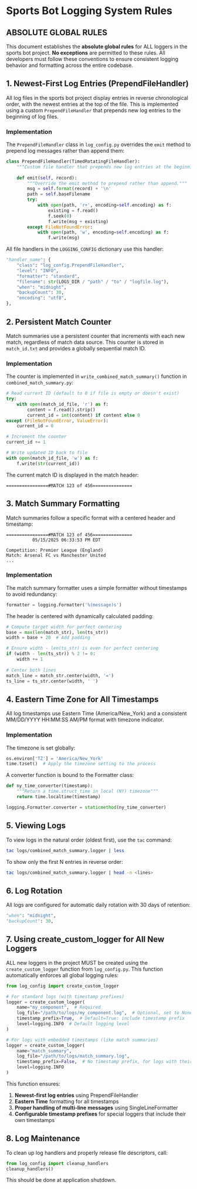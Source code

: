 # Sports Bot Logging System Rules

## ABSOLUTE GLOBAL RULES

This document establishes the **absolute global rules** for ALL loggers in the sports bot project. **No exceptions** are permitted to these rules. All developers must follow these conventions to ensure consistent logging behavior and formatting across the entire codebase.

## 1. Newest-First Log Entries (PrependFileHandler)

All log files in the sports bot project display entries in reverse chronological order, with the newest entries at the top of the file. This is implemented using a custom `PrependFileHandler` that prepends new log entries to the beginning of log files.

### Implementation

The `PrependFileHandler` class in `log_config.py` overrides the `emit` method to prepend log messages rather than append them:

```python
class PrependFileHandler(TimedRotatingFileHandler):
    """Custom file handler that prepends new log entries at the beginning of the file."""
    
    def emit(self, record):
        """Override the emit method to prepend rather than append."""
        msg = self.format(record) + '\n'
        path = self.baseFilename
        try:
            with open(path, 'r+', encoding=self.encoding) as f:
                existing = f.read()
                f.seek(0)
                f.write(msg + existing)
        except FileNotFoundError:
            with open(path, 'w', encoding=self.encoding) as f:
                f.write(msg)
```

All file handlers in the `LOGGING_CONFIG` dictionary use this handler:

```python
"handler_name": {
    "class": "log_config.PrependFileHandler",
    "level": "INFO",
    "formatter": "standard",
    "filename": str(LOGS_DIR / "path" / "to" / "logfile.log"),
    "when": "midnight",
    "backupCount": 30,
    "encoding": "utf8",
},
```

## 2. Persistent Match Counter

Match summaries use a persistent counter that increments with each new match, regardless of match data source. This counter is stored in `match_id.txt` and provides a globally sequential match ID.

### Implementation

The counter is implemented in `write_combined_match_summary()` function in `combined_match_summary.py`:

```python
# Read current ID (default to 0 if file is empty or doesn't exist)
try:
    with open(match_id_file, 'r') as f:
        content = f.read().strip()
        current_id = int(content) if content else 0
except (FileNotFoundError, ValueError):
    current_id = 0

# Increment the counter
current_id += 1

# Write updated ID back to file
with open(match_id_file, 'w') as f:
    f.write(str(current_id))
```

The current match ID is displayed in the match header:

```
================#MATCH 123 of 456===============
```

## 3. Match Summary Formatting

Match summaries follow a specific format with a centered header and timestamp:

```
================#MATCH 123 of 456===============
          05/15/2025 06:33:53 PM EDT          

Competition: Premier League (England)
Match: Arsenal FC vs Manchester United
...
```

### Implementation

The match summary formatter uses a simple formatter without timestamps to avoid redundancy:

```python
formatter = logging.Formatter('%(message)s')
```

The header is centered with dynamically calculated padding:

```python
# Compute target width for perfect centering
base = max(len(match_str), len(ts_str))
width = base + 20  # Add padding

# Ensure width - len(ts_str) is even for perfect centering
if (width - len(ts_str)) % 2 != 0:
    width += 1
    
# Center both lines
match_line = match_str.center(width, '=')
ts_line = ts_str.center(width, ' ')
```

## 4. Eastern Time Zone for All Timestamps

All log timestamps use Eastern Time (America/New_York) and a consistent MM/DD/YYYY HH:MM:SS AM/PM format with timezone indicator.

### Implementation

The timezone is set globally:

```python
os.environ['TZ'] = 'America/New_York'
time.tzset()  # Apply the timezone setting to the process
```

A converter function is bound to the Formatter class:

```python
def ny_time_converter(timestamp):
    """Return a time.struct_time in local (NY) timezone"""
    return time.localtime(timestamp)

logging.Formatter.converter = staticmethod(ny_time_converter)
```

## 5. Viewing Logs

To view logs in the natural order (oldest first), use the `tac` command:

```bash
tac logs/combined_match_summary.logger | less
```

To show only the first N entries in reverse order:

```bash
tac logs/combined_match_summary.logger | head -n <lines>
```

## 6. Log Rotation

All logs are configured for automatic daily rotation with 30 days of retention:

```python
"when": "midnight",
"backupCount": 30,
```

## 7. Using create_custom_logger for All New Loggers

ALL new loggers in the project MUST be created using the `create_custom_logger` function from `log_config.py`. This function automatically enforces all global logging rules:

```python
from log_config import create_custom_logger

# For standard logs (with timestamp prefixes)
logger = create_custom_logger(
    name="my_component",  # Required
    log_file="/path/to/logs/my_component.log",  # Optional, set to None for console-only
    timestamp_prefix=True,  # Default=True: include timestamp prefix
    level=logging.INFO  # Default logging level
)

# For logs with embedded timestamps (like match summaries)
logger = create_custom_logger(
    name="match_summary",
    log_file="/path/to/logs/match_summary.log",
    timestamp_prefix=False,  # No timestamp prefix, for logs with their own timestamps
    level=logging.INFO
)
```

This function ensures:

1. **Newest-first log entries** using PrependFileHandler
2. **Eastern Time** formatting for all timestamps
3. **Proper handling of multi-line messages** using SingleLineFormatter
4. **Configurable timestamp prefixes** for special loggers that include their own timestamps

## 8. Log Maintenance

To clean up log handlers and properly release file descriptors, call:

```python
from log_config import cleanup_handlers
cleanup_handlers()
```

This should be done at application shutdown.
